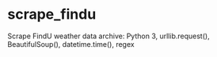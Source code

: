 # scrape_findu
Scrape FindU weather data archive: Python 3, urllib.request(), BeautifulSoup(), datetime.time(), regex
